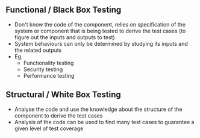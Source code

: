 ## Functional / Black Box Testing
- Don't know the code of the component, relies on specification of the system or component that is being tested to derive the test cases (to figure out the inputs and outputs to test)
- System behaviours can only be determined by studying its inputs and the related outputs
- Eg.
	- Functionality testing
	- Security testing
	- Performance testing

## Structural / White Box Testing
- Analyse the code and use the knowledge about the structure of the component to derive the test cases
- Analysis of the code can be used to find many test cases to guarantee a given level of test coverage
